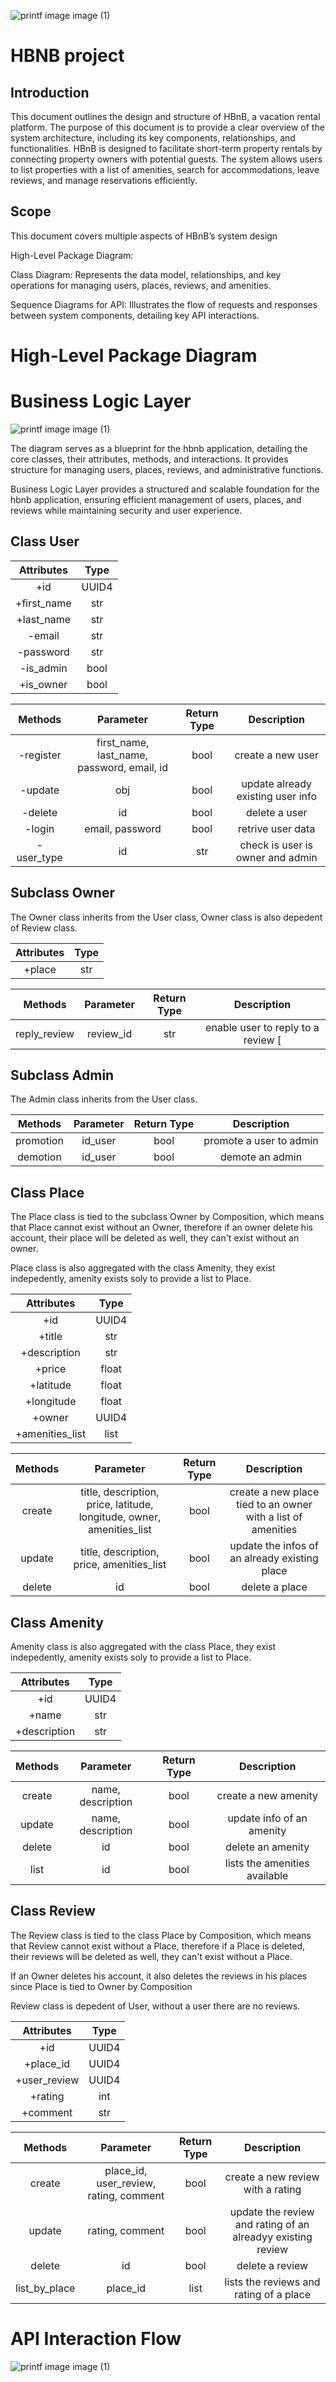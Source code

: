 ![printf image image (1)](https://pbs.twimg.com/media/Gj1Hgv2XYAAiHmC?format=jpg&name=small)

# **HBNB project**

## Introduction
This document outlines the design and structure of HBnB, a vacation rental platform. The purpose of this document is to provide a clear overview of the system architecture, including its key components, relationships, and functionalities.
HBnB is designed to facilitate short-term property rentals by connecting property owners with potential guests. The system allows users to list properties with a list of amenities, search for accommodations, leave reviews, and manage reservations efficiently.

## Scope

This document covers multiple aspects of HBnB’s system design

High-Level Package Diagram:

Class Diagram: Represents the data model, relationships, and key operations for managing users, places, reviews, and amenities.

Sequence Diagrams for API: Illustrates the flow of requests and responses between system components, detailing key API interactions.


# High-Level Package Diagram

# Business Logic Layer

![printf image image (1)](https://pbs.twimg.com/media/Gj01V98XoAEDxxk?format=jpg&name=medium)


The diagram serves as a blueprint for the hbnb application, detailing the core classes, their attributes, methods, and interactions. It provides structure for managing users, places, reviews, and administrative functions.

Business Logic Layer provides a structured and scalable foundation for the hbnb application, ensuring efficient management of users, places, and reviews while maintaining security and user experience.

## Class User

| Attributes | Type |
| :---------------: |:---------------:|
|+id |UUID4|
|+first_name |str|
|+last_name |str|
|-email |str|
|-password |str|
|-is_admin |bool|
|+is_owner |bool|

| Methods | Parameter | Return Type | Description |
| :---------------: |:---------------:| :---------------:| :---------------:| 
|-register |first_name, last_name, password, email, id| bool | create a new user |
|-update |obj| bool| update already existing user info |
|-delete |id| bool| delete a user |
|-login |email, password| bool| retrive user data |
|-user_type |id| str | check is user is owner and admin |

## Subclass Owner

The Owner class inherits from the User class, Owner class is also depedent of Review class.

| Attributes | Type |
| :---------------: |:---------------:|
|+place |str|

| Methods | Parameter | Return Type | Description |
| :---------------: |:---------------:| :---------------:| :---------------:|
|reply_review | review_id | str | enable user to reply to a review [

## Subclass Admin

The Admin class inherits from the User class.

| Methods | Parameter | Return Type | Description |
| :---------------: |:---------------:| :---------------:|:---------------:|
|promotion | id_user | bool | promote a user to admin |
|demotion | id_user | bool | demote an admin |

## Class Place

The Place class is tied to the subclass Owner by Composition, which means that Place cannot exist without an Owner, therefore if an owner delete his account, their place will be deleted as well, they can't exist without an owner. 

Place class is also aggregated with the class Amenity, they exist indepedently, amenity exists soly to provide a list to Place.

| Attributes | Type |
| :---------------: |:---------------:|
|+id |UUID4|
|+title |str|
|+description |str|
|+price |float|
|+latitude |float|
|+longitude |float|
|+owner |UUID4|
|+amenities_list |list|

| Methods | Parameter | Return Type | Description |
| :---------------: |:---------------:| :---------------:|:---------------:|
|create | title, description, price, latitude, longitude, owner, amenities_list | bool | create a new place tied to an owner with a list of amenities|
|update | title, description, price, amenities_list | bool | update the infos of an already existing place |
|delete | id | bool | delete a place |

## Class Amenity

Amenity class is also aggregated with the class Place, they exist indepedently, amenity exists soly to provide a list to Place.

| Attributes | Type |
| :---------------: |:---------------:|
|+id |UUID4|
|+name |str|
|+description |str|

| Methods | Parameter | Return Type | Description |
| :---------------: |:---------------:| :---------------:|:---------------:|
|create | name, description | bool | create a new amenity |
|update | name, description | bool | update info of an amenity|
|delete | id | bool | delete an amenity |
|list | id | bool | lists the amenities available|

## Class Review

The Review class is tied to the class Place by Composition, which means that Review cannot exist without a Place, therefore if a Place is deleted, their reviews will be deleted as well, they can't exist without a Place. 

If an Owner deletes his account, it also deletes the reviews in his places since Place is tied to Owner by Composition

Review class is depedent of User, without a user there are no reviews.

| Attributes | Type |
| :---------------: |:---------------:|
|+id |UUID4|
|+place_id |UUID4|
|+user_review |UUID4|
|+rating |int|
|+comment |str|

| Methods | Parameter | Return Type | Description |
| :---------------: |:---------------:| :---------------:|:---------------:|
|create | place_id, user_review, rating, comment | bool | create a new review with a rating |
|update | rating, comment | bool | update the review and rating of an alreadyy existing review|
|delete | id | bool | delete a review |
|list_by_place| place_id | list | lists the reviews and rating of a place|


# API Interaction Flow
![printf image image (1)](https://pbs.twimg.com/media/Gj02erqXsAEcYlQ?format=png&name=small)
